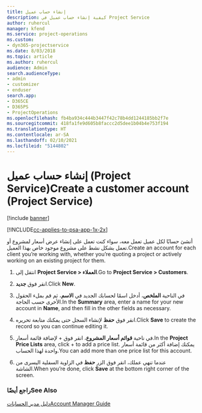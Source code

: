 ```yaml
---
title: إنشاء حساب عميل
description: كيفية إنشاء حساب عميل في Project Service
author: ruhercul
manager: kfend
ms.service: project-operations
ms.custom:
- dyn365-projectservice
ms.date: 8/03/2018
ms.topic: article
ms.author: ruhercul
audience: Admin
search.audienceType:
- admin
- customizer
- enduser
search.app:
- D365CE
- D365PS
- ProjectOperations
ms.openlocfilehash: fb4ba934c444b3447f42c78b4dd1244185bb2f7e
ms.sourcegitcommit: 418fa1fe9d605b8faccc2d5dee1b04b4e753f194
ms.translationtype: HT
ms.contentlocale: ar-SA
ms.lasthandoff: 02/10/2021
ms.locfileid: "5144802"
---
```

# <a name="create-a-customer-account-project-service"></a><span data-ttu-id="1baed-103">إنشاء حساب عميل (Project Service)</span><span class="sxs-lookup"><span data-stu-id="1baed-103">Create a customer account (Project Service)</span></span>

[!include [banner](../includes/psa-now-project-operations.md)]

[!INCLUDE[cc-applies-to-psa-app-1x-2x](../includes/cc-applies-to-psa-app-1x-2x.md)]

<span data-ttu-id="1baed-104">أنشئ حسابًا لكل عميل تعمل معه، سواء كنت تعمل على إنشاء عرض أسعار لمشروع أو تعمل بشكل نشط على مشروع موجود خاص بهذا العميل.</span><span class="sxs-lookup"><span data-stu-id="1baed-104">Create an account for each client you’re working with, whether you’re quoting a project or actively working on an existing project for them.</span></span>  
  
1.  <span data-ttu-id="1baed-105">انتقل إلى **Project Service > العملاء‬**.</span><span class="sxs-lookup"><span data-stu-id="1baed-105">Go to **Project Service > Customers**.</span></span>  
  
2.  <span data-ttu-id="1baed-106">انقر فوق **جديد**.</span><span class="sxs-lookup"><span data-stu-id="1baed-106">Click **New**.</span></span>  
  
3.  <span data-ttu-id="1baed-107">في الناحية **الملخص‬**، أدخل اسمًا لحسابك الجديد في **الاسم**، ثم قم بملء الحقول الأخرى حسب الحاجة.</span><span class="sxs-lookup"><span data-stu-id="1baed-107">In the **Summary** area, enter a name for your new account in **Name**, and then fill in the other fields as necessary.</span></span>  
  
4.  <span data-ttu-id="1baed-108">انقر فوق **حفظ** لإنشاء السجل حتى يمكنك متابعة تحريره.</span><span class="sxs-lookup"><span data-stu-id="1baed-108">Click **Save** to create the record so you can continue editing it.</span></span>  
  
5.  <span data-ttu-id="1baed-109">في ناحية **قوائم أسعار المشروع**، انقر فوق + لإضافة قائمة أسعار.</span><span class="sxs-lookup"><span data-stu-id="1baed-109">In the **Project Price Lists** area, click + to add a price list.</span></span> <span data-ttu-id="1baed-110">يمكنك إضافة أكثر من قائمة أسعار واحدة لهذا الحساب.</span><span class="sxs-lookup"><span data-stu-id="1baed-110">You can add more than one price list for this account.</span></span>  
  
6.  <span data-ttu-id="1baed-111">عندما تنهي عملك، انقر فوق الزر **حفظ** في الزاوية السفلية اليسرى من الشاشة.</span><span class="sxs-lookup"><span data-stu-id="1baed-111">When you’re done, click **Save** at the bottom right corner of the screen.</span></span>  
  
### <a name="see-also"></a><span data-ttu-id="1baed-112">راجع أيضًا</span><span class="sxs-lookup"><span data-stu-id="1baed-112">See Also</span></span>  
 [<span data-ttu-id="1baed-113">دليل مدير الحسابات</span><span class="sxs-lookup"><span data-stu-id="1baed-113">Account Manager Guide</span></span>](../psa/account-manager-guide.md)
